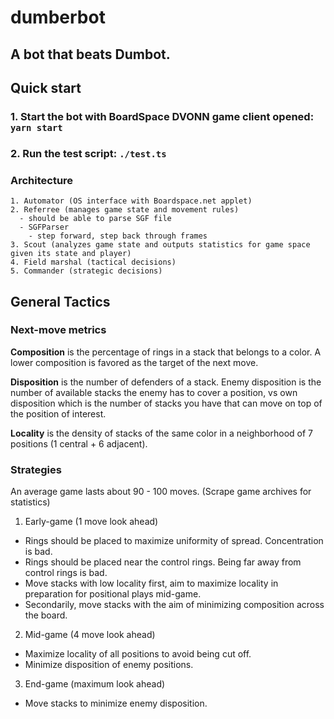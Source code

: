 # dumberbot
A bot that beats Dumbot.
---

## Quick start

### 1. Start the bot with BoardSpace DVONN game client opened: `yarn start` 
### 2. Run the test script: `./test.ts`

### Architecture

```
1. Automator (OS interface with Boardspace.net applet)
2. Referree (manages game state and movement rules)
  - should be able to parse SGF file
  - SGFParser
    - step forward, step back through frames
3. Scout (analyzes game state and outputs statistics for game space given its state and player)
4. Field marshal (tactical decisions)
5. Commander (strategic decisions)
```

## General Tactics

### Next-move metrics

**Composition** is the percentage of rings in a stack that belongs to a color. A lower composition is favored as the target of the next move.
 
**Disposition** is the number of defenders of a stack. Enemy disposition is the number of available 
stacks the enemy has to cover a position, vs own disposition which is the number of stacks you have
that can move on top of the position of interest.

**Locality** is the density of stacks of the same color in a neighborhood of 7 positions (1 central + 6 adjacent).

### Strategies

An average game lasts about 90 - 100 moves. (Scrape game archives for statistics)

1. Early-game (1 move look ahead)
  - Rings should be placed to maximize uniformity of spread.
    Concentration is bad.
  - Rings should be placed near the control rings.
    Being far away from control rings is bad.
  - Move stacks with low locality first, aim to maximize locality in preparation for positional plays mid-game.
  - Secondarily, move stacks with the aim of minimizing composition across the board.

2. Mid-game (4 move look ahead)
  - Maximize locality of all positions to avoid being cut off.
  - Minimize disposition of enemy positions.

3. End-game (maximum look ahead)
  - Move stacks to minimize enemy disposition.

